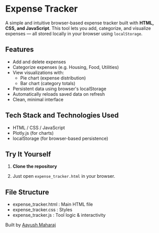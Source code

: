 # Expense Tracker

A simple and intuitive browser-based expense tracker built with **HTML, CSS, and JavaScript**. This tool lets you add, categorize, and visualize expenses — all stored locally in your browser using `localStorage`.

## Features

- Add and delete expenses
- Categorize expenses (e.g. Housing, Food, Utilities)
- View visualizations with:
  - Pie chart (expense distribution)
  - Bar chart (category totals)
- Persistent data using browser's localStorage
- Automatically reloads saved data on refresh
- Clean, minimal interface

## Tech Stack and Technologies Used

- HTML / CSS / JavaScript
- Plotly.js (for charts)
- localStorage (for browser-based persistence)

## Try It Yourself

1. **Clone the repository**

2. Just open `expense_tracker.html` in your browser.

## File Structure

- expense_tracker.html : Main HTML file
- expense_tracker.css : Styles
- expense_tracker.js : Tool logic & interactivity


Built by [Aayush Maharaj](https://github.com/AMaharaj16)

